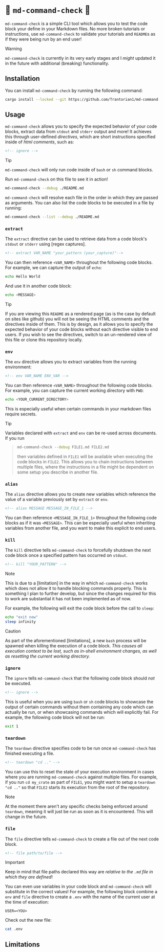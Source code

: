 # 🤖 `md-command-check` 🤖

`md-command-check` is a simple CLI tool which allows you to test the code block your define in your
Markdown files. No more broken tutorials or instructions, use `md-command-check` to validate your 
tutorials and `README`s as if they were being run by an end user!

> [!WARNING]
> `md-command-check` is currently in its very early stages and I _might_ updated it in the future
> with additional (breaking) functionality.

## Installation

You can install `md-command-check` by running the following command:

```bash
cargo install --locked --git https://github.com/Trantorian1/md-command-check
```

## Usage

`md-command-check` allows you to specify the expected behavior of your code blocks, extract data
from `stdout` and `stderr` output and more! It achieves this through user-defined _directives_, 
which are short instructions specified inside of _html comments_, such as:

```md
<!-- ignore -->
```

> [!TIP]
> `md-command-check` will only run code inside of `bash` or `sh` command blocks.

Run `md-command-check` on this file to see it in action!

<!-- ignore -->

```bash
md-command-check --debug ./README.md
```

`md-command-check` will resolve each file in the order in which they are passed as arguments. You
can also list the code blocks to be executed in a file by running:

<!-- ignore -->

```bash
md-command-check --list --debug ./README.md
```

### `extract`

The `extract` directive can be used to retrieve data from a code block's `stdout` or `stderr` using
[regex captures].

```md
<!-- extract VAR_NAME "your_pattern (your_capture)"-->
```

You can then reference `<VAR_NAME>` throughout the following code blocks. For example, we can 
capture the output of `echo`:

<!-- extract MESSAGE "([\w\s]+)" -->

```bash
echo Hello World
```

And use it in another code block:

```bash
echo <MESSAGE>
```

> [!TIP]
> If you are viewing this `README` as a rendered page (as is the case by default on sites like 
> github) you will not be seeing the HTML comments and the directives inside of them. This is by 
> design, as it allows you to specify the expected behavior of your code blocks without each 
> directive visible to end users. If you wish to see the directives, switch to an un-rendered view 
> of this file or clone this repository locally.

### `env`

The `env` directive allows you to extract variables from the running environment:

```md
<!-- env VAR_NAME ENV_VAR -->
```

You can then reference `<VAR_NAME>` throughout the following code blocks. For example, you can 
capture the current working directory with `PWD`:

<!-- env YOUR_CURRENT_DIRECTORY PWD -->

```bash
echo <YOUR_CURRENT_DIRECTORY>
```

This is especially useful when certain commands in your markdown files require secrets.

<!-- ignore -->

> [!TIP]
> Variables declared with `extract` and `env` can be re-used across documents. If you run

> ```bash
> md-command-check --debug FILE1.md FILE2.md
> ```
>
> then variables defined in `FILE1` will be available when executing the code blocks in `FILE2`. 
> This allows you to chain instructions between multiple files, where the instructions in a file
> might be dependent on some setup you describe in another file.

### `alias`

The `alias` directive allows you to create new variables which reference the value of a variable
previously set by `extract` or `env`.

```md
<!-- alias MESSAGE MESSAGE_IN_FILE_1 -->
```

You can then reference `<MESSAGE_IN_FILE_1>` throughout the following code blocks as if it was
`<MESSAGE>`. This can be especially useful when inheriting variables from another file, and you want
to make this explicit to end users.

### `kill`

The `kill` directive tells `md-command-check` to forcefully shutdown the next code block once a
specified pattern has occurred on `stdout`.

```md
<!-- kill "YOUR_PATTERN" -->
```

> [!NOTE]
> This is due to a [limitation] in the way in which `md-command-check` works which does not allow it
> to handle blocking commands properly. This is something I plan to further develop, but since the
> changes required for this to work are substantial it has not been implemented as of now.

For example, the following will exit the code block before the call to `sleep`:

<!-- kill "exit now" -->

```bash
echo "exit now"
sleep infinity
```

> [!CAUTION]
> As part of the aforementioned [limitations], a new `bash` process will be spawned when killing the
> execution of a code block. _This causes all execution context to be lost, such as in-shell 
> environment changes, as well as resetting the current working directory._

### `ignore`

The `ignore` tells `md-command-check` that the following code block should _not_ be executed.

```md
<!-- ignore -->
```

This is useful when you are using `bash` or `sh` code blocks to showcase the output of certain 
commands without them containing any code which can actually be run, or when showcasing commands
which will explicitly fail. For example, the following code block will not be run:

<!-- ignore -->

```bash
exit 1
```

### `teardown`

The `teardown` directive specifies code to be run once `md-command-check` has finished executing a
file.

```md
<!-- teardown "cd .." -->
```

You can use this to reset the state of your execution environment in cases where you are running
`md-command-check` against multiple files. For example, if you run `cd my_crate` as part of `FILE1`,
you might want to setup a `teardown "cd .."` so that `FILE2` starts its execution from the root of
the repository.

> [!NOTE]
> At the moment there aren't any specific checks being enforced around `teardown`, meaning it will
> just be run as soon as it is encountered. This will change in the future.

### `file`

The `file` directive tells `md-command-check` to create a file out of the next code block.

```md
<!-- file path/to/file -->
```

> [!IMPORTANT]
> Keep in mind that file paths declared this way are _relative to the `.md` file in which they are 
> defined_!

You can even use variables in your code block and `md-command-check` will substitute in the correct
values! For example, the following block combine a `env` and `file` directive to create a `.env` 
with the name of the current user at the time of execution:

<!-- file .env -->
<!-- env YOU USER -->

```env
USER=<YOU>
```

Check out the new file:

```bash
cat .env
```

## Limitations

[regex capture]: https://www.regular-expressions.info/brackets.html
[limitiation]: #limitations
[limitiations]: #limitations
